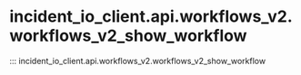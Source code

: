 # incident_io_client.api.workflows_v2.workflows_v2_show_workflow

::: incident_io_client.api.workflows_v2.workflows_v2_show_workflow